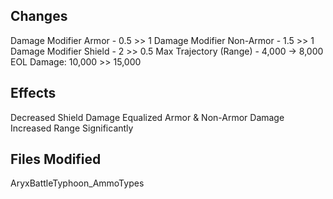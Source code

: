 ## Changes
Damage Modifier Armor - 0.5 >> 1
Damage Modifier Non-Armor - 1.5 >> 1
Damage Modifier Shield - 2 >> 0.5
Max Trajectory (Range) - 4,000 -> 8,000
EOL Damage: 10,000 >> 15,000

## Effects
Decreased Shield Damage
Equalized Armor & Non-Armor Damage
Increased Range Significantly

## Files Modified
AryxBattleTyphoon_AmmoTypes